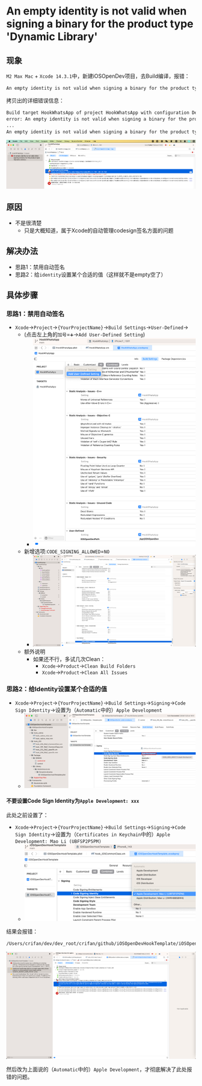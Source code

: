# An empty identity is not valid when signing a binary for the product type 'Dynamic Library'

## 现象

`M2 Max Mac` + `Xcode 14.3.1`中，新建iOSOpenDev项目，去Build编译，报错：

```bash
An empty identity is not valid when signing a binary for the product type 'Dynamic Library'
```

拷贝出的详细错误信息：

```bash
Build target HookWhatsApp of project HookWhatsApp with configuration Debug
error: An empty identity is not valid when signing a binary for the product type 'Dynamic Library'. (in target 'HookWhatsApp' from project 'HookWhatsApp')
...
An empty identity is not valid when signing a binary for the product type 'Dynamic Library'.
```

![xcode_empty_identity_not_vaid_signing](../assets/img/xcode_empty_identity_not_vaid_signing.png)

## 原因

* 不是很清楚
  * 只是大概知道，属于Xcode的自动管理codesign签名方面的问题

## 解决办法

* 思路1：禁用自动签名
* 思路2：给`identity`设置某个合适的值（这样就不是empty空了）

## 具体步骤

### 思路1：禁用自动签名

* `Xcode`->`Project`->`{YourProjectName}`->`Build Settings`->`User-Defined`->
  * (点击左上角的`加号`=`➕`->`Add User-Defined Setting`)
    * ![xcode_build_settings_add_user_defined_string](../assets/img/xcode_build_settings_add_user_defined_string.png)
  * 新增选项:`CODE_SIGNING_ALLOWED`=`NO`
    * ![xcode_settings_user_defined_code_signing_allowed_no](../assets/img/xcode_settings_user_defined_code_signing_allowed_no.png)
  * 额外说明
    * 如果还不行，多试几次Clean：
      * `Xcode`->`Product`->`Clean Build Folders`
      * `Xcode`->`Product`->`Clean All Issues`

### 思路2：给Identity设置某个合适的值

* `Xcode`->`Project`->`{YourProjectName}`->`Build Settings`->`Signing`->`Code Sign Identity`->设置为（`Automatic`中的）`Apple Development`
  * ![code_sign_identity_apple_development](../assets/img/code_sign_identity_apple_development.png)

#### 不要设置Code Sign Identity为`Apple Development: xxx`

此处之前设置了：

* `Xcode`->`Project`->`{YourProjectName}`->`Build Settings`->`Signing`->`Code Sign Identity`->设置为（`Certificates in Keychain`中的）`Apple Development: Mao Li (UBFSP2P5PM)`
  * ![identity_apple_development_somebody](../assets/img/identity_apple_development_somebody.png)

结果会报错：

```bash
/Users/crifan/dev/dev_root/crifan/github/iOSOpenDevHookTemplate/iOSOpenDevHookTemplate/iOSOpenDevHookTemplate.xcodeproj iOSOpenDevHookTemplate has conflicting provisioning settings. iOSOpenDevHookTemplate is automatically signed, but code signing identity Apple Development: Mao Li (UBFSP2P5PM) has been manually specified. Set the code signing identity value to "Apple Development" in the build settings editor, or switch to manual signing in the Signing & Capabilities editor.
```

![confilicting_provisioning_settings](../assets/img/confilicting_provisioning_settings.png)

然后改为上面说的（`Automatic`中的）`Apple Development`，才彻底解决了此处报错的问题。
